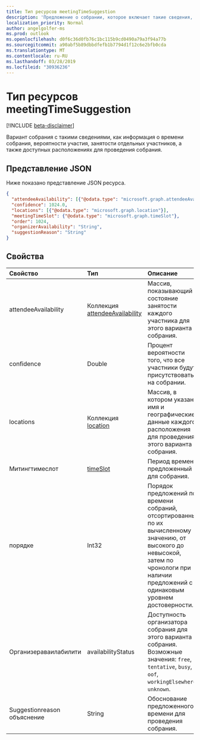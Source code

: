 ```yaml
---
title: Тип ресурсов meetingTimeSuggestion
description: 'Предложение о собрании, которое включает такие сведения, как время собрания, вероятность посещения, Индивидуальная '
localization_priority: Normal
author: angelgolfer-ms
ms.prod: outlook
ms.openlocfilehash: d0f6c36d0fb76c1bc115b9cd0490a79a3f94a77b
ms.sourcegitcommit: a90abf5b89dbbdfefb1b7794d1f12c6e2bfb0cda
ms.translationtype: MT
ms.contentlocale: ru-RU
ms.lasthandoff: 03/28/2019
ms.locfileid: "30936236"
---
```

# <a name="meetingtimesuggestion-resource-type"></a>Тип ресурсов meetingTimeSuggestion

[!INCLUDE [beta-disclaimer](../../includes/beta-disclaimer.md)]

Вариант собрания с такими сведениями, как информация о времени собрания, вероятности участия, занятости отдельных участников, а также доступных расположениях для проведения собрания.

## <a name="json-representation"></a>Представление JSON

Ниже показано представление JSON ресурса.

<!-- {
  "blockType": "resource",
  "optionalProperties": [

  ],
  "@odata.type": "microsoft.graph.meetingTimeSuggestion"
}-->

```json
{
  "attendeeAvailability": [{"@odata.type": "microsoft.graph.attendeeAvailability"}],
  "confidence": 1024.0,
  "locations": [{"@odata.type": "microsoft.graph.location"}],
  "meetingTimeSlot": {"@odata.type": "microsoft.graph.timeSlot"},
  "order": 1024,
  "organizerAvailability": "String",
  "suggestionReason": "String"
}

```
## <a name="properties"></a>Свойства
| Свойство     | Тип   |Описание|
|:---------------|:--------|:----------|
|attendeeAvailability|Коллекция [attendeeAvailability](attendeeavailability.md)|Массив, показывающий состояние занятости каждого участника для этого варианта собрания.|
|confidence|Double|Процент вероятности того, что все участники будут присутствовать на собрании.|
|locations|Коллекция [location](location.md)|Массив, в котором указано имя и географические данные каждого расположения для проведения этого варианта собрания.|
|Митингтимеслот|[timeSlot](timeslot.md)|Период времени, предложенный для собрания.|
|порядке|Int32|Порядок предложений по времени собраний, отсортированных по их вычисленному значению, от высокого до невысокой, затем по чронологи при наличии предложений с одинаковым уровнем достоверности. |
|Организераваилабилити|availabilityStatus| Доступность организатора собрания для этого варианта собрания. Возможные значения: `free`, `tentative`, `busy`, `oof`, `workingElsewhere`, `unknown`.|
|Suggestionreason объяснение|String|Обоснование предложенного времени для проведения собрания.|

<!-- uuid: 8fcb5dbc-d5aa-4681-8e31-b001d5168d79
2015-10-25 14:57:30 UTC -->
<!--
{
  "type": "#page.annotation",
  "description": "meetingTimeSuggestion resource",
  "keywords": "",
  "section": "documentation",
  "tocPath": "",
  "suppressions": [
    "Error: /api-reference/beta/resources/meetingtimesuggestion.md:\r\n      Exception processing links.\r\n    System.ArgumentException: Link Definition was null. Link text: !INCLUDE [beta-disclaimer](../../includes/beta-disclaimer.md)\r\n      at ApiDoctor.Validation.DocFile.get_LinkDestinations()\r\n      at ApiDoctor.Validation.DocSet.ValidateLinks(Boolean includeWarnings, String[] relativePathForFiles, IssueLogger issues, Boolean requireFilenameCaseMatch, Boolean printOrphanedFiles)"
  ]
}
-->
